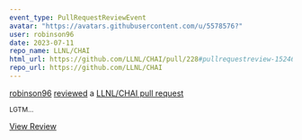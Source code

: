 ```yaml
---
event_type: PullRequestReviewEvent
avatar: "https://avatars.githubusercontent.com/u/5578576?"
user: robinson96
date: 2023-07-11
repo_name: LLNL/CHAI
html_url: https://github.com/LLNL/CHAI/pull/228#pullrequestreview-1524692336
repo_url: https://github.com/LLNL/CHAI
---
```


<a href='https://github.com/robinson96' target='_blank'>robinson96</a> <a href='https://github.com/LLNL/CHAI/pull/228#pullrequestreview-1524692336' target='_blank'>reviewed</a> a <a href='https://github.com/LLNL/CHAI/pull/228' target='_blank'>LLNL/CHAI pull request</a>

<small>LGTM...</small>

<a href='https://github.com/LLNL/CHAI/pull/228#pullrequestreview-1524692336' target='_blank'>View Review</a>